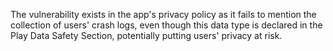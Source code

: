 The vulnerability exists in the app's privacy policy as it fails to mention the collection of users' crash logs, even though this data type is declared in the Play Data Safety Section, potentially putting users' privacy at risk.
